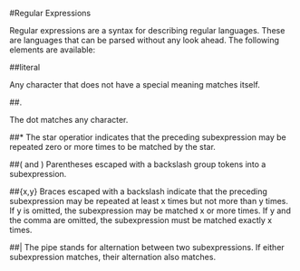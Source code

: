 #Regular Expressions

Regular expressions are a syntax for describing regular languages. These are
languages that can be parsed without any look ahead. The following elements are
available:

##literal

Any character that does not have a special meaning matches itself.

##.

The dot matches any character.

##*
The star operatior indicates that the preceding subexpression may be repeated
zero or more times to be matched by the star.

##\( and \)
Parentheses escaped with a backslash group tokens into a subexpression.

##\{x,y\}
Braces escaped with a backslash indicate that the preceding subexpression may
be repeated at least x times but not more than y times. If y is omitted, the
subexpression may be matched x or more times. If y and the comma are omitted,
the subexpression must be matched exactly x times.

##|
The pipe stands for alternation between two subexpressions. If either
subexpression matches, their alternation also matches.
